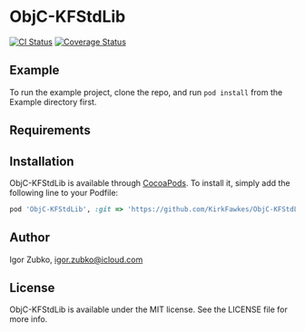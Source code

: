 # ObjC-KFStdLib

[![CI Status](https://travis-ci.org/KirkFawkes/ObjC-KFStdLib.svg?branch=master)](https://travis-ci.org/KirkFawkes/ObjC-KFStdLib)
[![Coverage Status](https://coveralls.io/repos/github/KirkFawkes/ObjC-KFStdLib/badge.svg?branch=master)](https://coveralls.io/github/KirkFawkes/ObjC-KFStdLib?branch=master)

## Example

To run the example project, clone the repo, and run `pod install` from the Example directory first.

## Requirements

## Installation

ObjC-KFStdLib is available through [CocoaPods](http://cocoapods.org). To install
it, simply add the following line to your Podfile:

```ruby
pod 'ObjC-KFStdLib', :git => 'https://github.com/KirkFawkes/ObjC-KFStdLib.git', :branch => 'master'
```

## Author

Igor Zubko, igor.zubko@icloud.com

## License

ObjC-KFStdLib is available under the MIT license. See the LICENSE file for more info.
